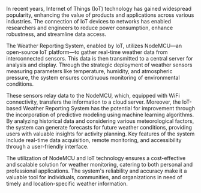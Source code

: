 In recent years, Internet of Things (IoT) technology has gained widespread popularity, enhancing the value of products and applications across various industries. The connection of IoT devices to networks has enabled researchers and engineers to reduce power consumption, enhance robustness, and streamline data access. 

The Weather Reporting System, enabled by IoT, utilizes NodeMCU—an open-source IoT platform—to gather real-time weather data from interconnected sensors. This data is then transmitted to a central server for analysis and display. Through the strategic deployment of weather sensors measuring parameters like temperature, humidity, and atmospheric pressure, the system ensures continuous monitoring of environmental conditions. 

These sensors relay data to the NodeMCU, which, equipped with WiFi connectivity, transfers the information to a cloud server. Moreover, the IoT-based Weather Reporting System has the potential for improvement through the incorporation of predictive modeling using machine learning algorithms. By analyzing historical data and considering various meteorological factors, the system can generate forecasts for future weather conditions, providing users with valuable insights for activity planning. Key features of the system include real-time data acquisition, remote monitoring, and accessibility through a user-friendly interface. 

The utilization of NodeMCU and IoT technology ensures a cost-effective and scalable solution for weather monitoring, catering to both personal and professional applications. The system's reliability and accuracy make it a valuable tool for individuals, communities, and organizations in need of timely and location-specific weather information.
